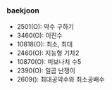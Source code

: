 ### baekjoon
+ 2501(O): 약수 구하기
+ 3460(O): 이진수
+ 10818(O): 최소, 최대
+ 2460(O): 지능형 기차2
+ 10870(O): 피보나치 수5
+ 2390(O): 일곱 난쟁이
+ 2609(): 최대공약수와 최소공배수
